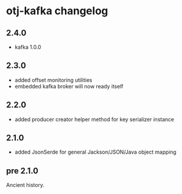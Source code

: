 otj-kafka changelog
===================

2.4.0
-----

* kafka 1.0.0

2.3.0
-----

* added offset monitoring utilities
* embedded kafka broker will now ready itself

2.2.0
-----

* added producer creator helper method for key serializer instance

2.1.0
-----

* added JsonSerde for general Jackson/JSON/Java object mapping

pre 2.1.0
---------

Ancient history.
